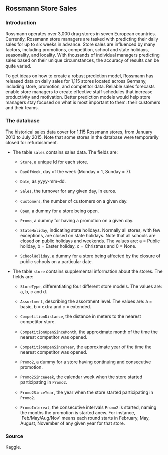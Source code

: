 ## Rossmann Store Sales

### Introduction

Rossmann operates over 3,000 drug stores in seven European countries. Currently,  Rossmann store managers are tasked with predicting their daily sales for up to six weeks in advance. Store sales are influenced by many factors, including promotions, competition, school and state holidays, seasonality, and locality. With thousands of individual managers predicting sales based on their unique circumstances, the accuracy of results can be quite varied.

To get ideas on how to create a robust prediction model, Rossmann has released data on daily sales for 1,115 stores located across Germany, including store, promotion, and competitor data. Reliable sales forecasts enable store managers to create effective staff schedules that increase productivity and motivation. Better prediction models would help store managers stay focused on what is most important to them: their customers and their teams.

### The database

The historical sales data cover for 1,115 Rossmann stores, from January 2013 to July 2015. Note that some stores in the database were temporarily closed for refurbishment.

* The table `sales` contains sales data. The fields are:

    + `Store`, a unique Id for each store.

    + `DayOfWeek`, day of the week (Monday = 1, Sunday = 7).

    + `Date`, as yyyy-mm-dd.

    + `Sales`, the turnover for any given day, in euros.

    + `Customers`, the number of customers on a given day.

    + `Open`, a dummy for a store being open.

    + `Promo`, a dummy for having a promotion on a given day.

    + `StateHoliday`, indicating state holidays. Normally all stores, with few exceptions, are closed on state holidays. Note that all schools are closed on public holidays and weekends. The values are: a = Public holiday, b = Easter holiday, c = Christmas and 0 = None.

    + `SchoolHoliday`, a dummy for a store being affected by the closure of public schools on a particular date.

* The table `store` contains supplemental information about the stores. The fields are:

    +  `StoreType`, differentiating four different store models. The values are: a, b, c and d.

    + `Assortment`, describing the assortment level. The values are: a = basic, b = extra and c = extended.

    + `CompetitionDistance`, the distance in meters to the nearest competitor store.

    + `CompetitionOpenSinceMonth`, the approximate month of the time the nearest competitor was opened.

    + `CompetitionOpenSinceYear`, the approximate year of the time the nearest competitor was opened.

    + `Promo2`, a dummy for a store having continuing and consecutive promotion.

    + `Promo2SinceWeek`, the calendar week when the store started participating in `Promo2`.

    + `Promo2SinceYear`, the year when the store started participating in `Promo2`.

    + `PromoInterval`, the consecutive intervals `Promo2` is started, naming the months the promotion is started anew. For instance,  'Feb/May/Aug/Nov' means each round starts in February, May, August, November of any given year for that store.

### Source

Kaggle.

